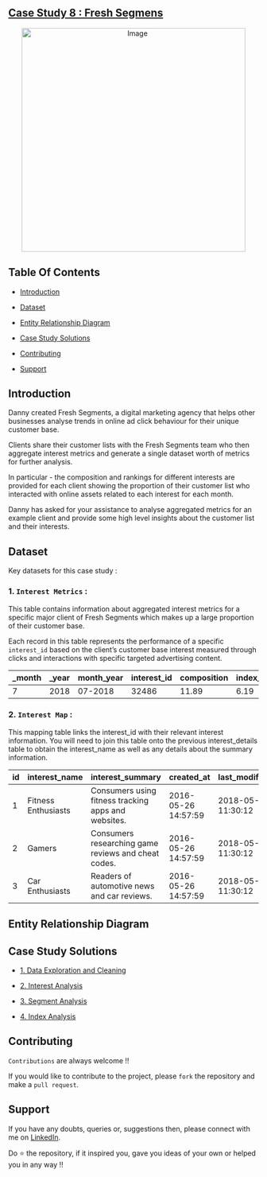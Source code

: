 ## [Case Study 8 : Fresh Segmens](https://8weeksqlchallenge.com/case-study-8/)
<p align="center">
<img src="https://8weeksqlchallenge.com/images/case-study-designs/8.png" alt="Image" width="450" height="450">



## Table Of Contents
  - [Introduction](#introduction)

  - [Dataset](#dataset)
  - [Entity Relationship Diagram](#entity-relationship-diagram)
  - [Case Study Solutions](#case-study-solutions)
  - [Contributing](#contributing)
  - [Support](#support)  

## Introduction
Danny created Fresh Segments, a digital marketing agency that helps other businesses analyse trends in online ad click behaviour for their unique customer base.

Clients share their customer lists with the Fresh Segments team who then aggregate interest metrics and generate a single dataset worth of metrics for further analysis.

In particular - the composition and rankings for different interests are provided for each client showing the proportion of their customer list who interacted with online assets related to each interest for each month.

Danny has asked for your assistance to analyse aggregated metrics for an example client and provide some high level insights about the customer list and their interests.



## Dataset
Key datasets for this case study : 

### 1. **`Interest Metrics`** : 

This table contains information about aggregated interest metrics for a specific major client of Fresh Segments which makes up a large proportion of their customer base.

Each record in this table represents the performance of a specific `interest_id` based on the client’s customer base interest measured through clicks and interactions with specific targeted advertising content.

_month |	_year |	month_year |	interest_id |	composition |	index_value |	ranking |	percentile_ranking |
|--|--|--|--|--|--|--|--|
7 |	2018 |	07-2018 |	32486 |	11.89 |	6.19 |	1 |	99.86 |




### 2. **`Interest Map`** : 

This mapping table links the interest_id with their relevant interest information. You will need to join this table onto the previous interest_details table to obtain the interest_name as well as any details about the summary information.

id |	interest_name |	interest_summary |	created_at |	last_modified |
|--|--|--|--|--|
1 |	Fitness Enthusiasts |	Consumers using fitness tracking apps and websites. |	2016-05-26 14:57:59 |	2018-05-23 11:30:12 |
2 |	Gamers |	Consumers researching game reviews and cheat codes. |	2016-05-26 14:57:59 |	2018-05-23 11:30:12 |
3 |	Car Enthusiasts |	Readers of automotive news and car reviews. |	2016-05-26 14:57:59 |	2018-05-23 11:30:12 |



## Entity Relationship Diagram





## Case Study Solutions
- [1. Data Exploration and Cleaning](1.%20Data-Exploration-&-Cleaning.md)

- [2. Interest Analysis](2.%20Interest-Analysis.md)

- [3. Segment Analysis](3.%20Segment-Analysis.md)

- [4. Index Analysis](4.%20Index-Analysis.md)




## Contributing
`Contributions` are always welcome !!

If you would like to contribute to the project, please `fork` the repository and make a `pull request`.


## Support

If you have any doubts, queries or, suggestions then, please connect with me on [LinkedIn](https://www.linkedin.com/in/faizanxmulla/).

Do ⭐ the repository, if it inspired you, gave you ideas of your own or helped you in any way !!